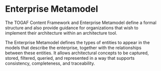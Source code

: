 # Enterprise Metamodel

The TOGAF Content Framework and Enterprise Metamodel define a formal structure
and also provide guidance for organizations that wish to implement their
architecture within an architecture tool.

The Enterprise Metamodel defines the types of entities to appear in the models that
describe the enterprise, together with the relationships between these entities. It
allows architectural concepts to be captured, stored, filtered, queried, and
represented in a way that supports consistency, completeness, and traceability.
